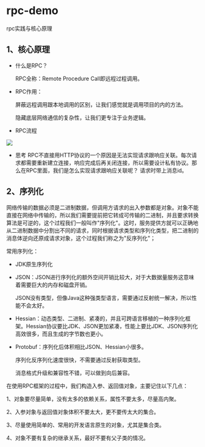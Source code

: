 # rpc-demo
rpc实践与核心原理

## 1、核心原理

- 什么是RPC？

  RPC全称：Remote Procedure Call即远程过程调用。

- RPC作用：

  屏蔽远程调用跟本地调用的区别，让我们感觉就是调用项目的内的方法。

  隐藏底层网络通信的复杂性，让我们更专注于业务逻辑。

- RPC流程

    

![ ](C:\Users\janso\Pictures\RPC\RPC调用完整流程图.png)

- 思考
RPC不直接用HTTP协议的一个原因是无法实现请求跟响应关联。每次请求都需要重新建立连接，响应完成后再关闭连接，所以需要设计私有协议。那么在RPC里面，我们是怎么实现请求跟响应关联呢？
请求时带上消息id。

## 2、序列化

网络传输的数据必须是二进制数据，但调用方请求的出入参数都是对象。对象不能直接在网络中传输的，所以我们需要提前把它转成可传输的二进制，并且要求转换算法是可逆的，这个过程我们一般叫作"序列化"。这时，服务提供方就可以正确地从二进制数据中分割出不同的请求，同时根据请求类型和序列化类型，把二进制的消息体逆向还原成请求对象，这个过程我们称之为"反序列化"；

常用序列化：

- JDK原生序列化

- JSON：JSON进行序列化的额外空间开销比较大，对于大数据量服务这意味着需要巨大的内存和磁盘开销。

  ​            JSON没有类型，但像Java这种强类型语言，需要通过反射统一解决，所以性能不会太好。

 - Hessian：动态类型、二进制、紧凑的，并且可跨语言移植的一种序列化框架。Hessian协议要比JDK、JSON更加紧凑，性能上要比JDK、JSON序列化高效很多，而且生成的字节数也更小。

 -  Protobuf：序列化后体积相比JSON、Hessian小很多。

     序列化反序列化速度很快，不需要通过反射获取类型。

    消息格式升级和兼容性不错，可以做到向后兼容。

在使用RPC框架的过程中，我们构造入参、返回值对象，主要记住以下几点：

1、对象要尽量简单，没有太多的依赖关系，属性不要太多，尽量高内聚。

2、入参对象与返回值对象体积不要太大，更不要传太大的集合。

3、尽量使用简单的、常用的开发语言原生的对象，尤其是集合类。

4、对象不要有复杂的继承关系，最好不要有父子类的情况。